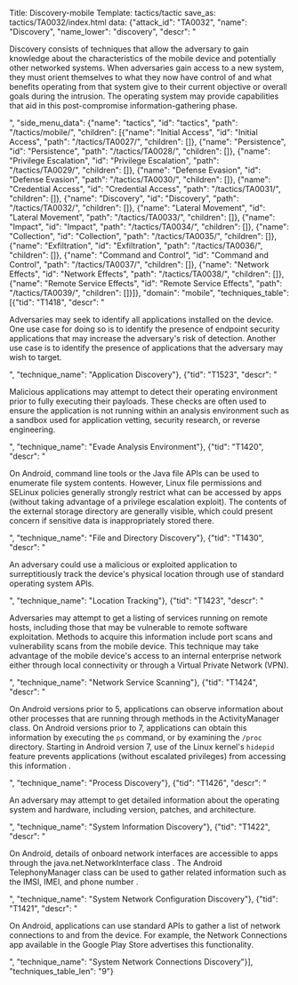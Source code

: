 Title: Discovery-mobile
Template: tactics/tactic
save_as: tactics/TA0032/index.html
data: {"attack_id": "TA0032", "name": "Discovery", "name_lower": "discovery", "descr": "<p>Discovery consists of techniques that allow the adversary to gain knowledge about the characteristics of the mobile device and potentially other networked systems. When adversaries gain access to a new system, they must orient themselves to what they now have control of and what benefits operating from that system give to their current objective or overall goals during the intrusion. The operating system may provide capabilities that aid in this post-compromise information-gathering phase.</p>", "side_menu_data": {"name": "tactics", "id": "tactics", "path": "/tactics/mobile/", "children": [{"name": "Initial Access", "id": "Initial Access", "path": "/tactics/TA0027/", "children": []}, {"name": "Persistence", "id": "Persistence", "path": "/tactics/TA0028/", "children": []}, {"name": "Privilege Escalation", "id": "Privilege Escalation", "path": "/tactics/TA0029/", "children": []}, {"name": "Defense Evasion", "id": "Defense Evasion", "path": "/tactics/TA0030/", "children": []}, {"name": "Credential Access", "id": "Credential Access", "path": "/tactics/TA0031/", "children": []}, {"name": "Discovery", "id": "Discovery", "path": "/tactics/TA0032/", "children": []}, {"name": "Lateral Movement", "id": "Lateral Movement", "path": "/tactics/TA0033/", "children": []}, {"name": "Impact", "id": "Impact", "path": "/tactics/TA0034/", "children": []}, {"name": "Collection", "id": "Collection", "path": "/tactics/TA0035/", "children": []}, {"name": "Exfiltration", "id": "Exfiltration", "path": "/tactics/TA0036/", "children": []}, {"name": "Command and Control", "id": "Command and Control", "path": "/tactics/TA0037/", "children": []}, {"name": "Network Effects", "id": "Network Effects", "path": "/tactics/TA0038/", "children": []}, {"name": "Remote Service Effects", "id": "Remote Service Effects", "path": "/tactics/TA0039/", "children": []}]}, "domain": "mobile", "techniques_table": [{"tid": "T1418", "descr": "<p>Adversaries may seek to identify all applications installed on the device. One use case for doing so is to identify the presence of endpoint security applications that may increase the adversary's risk of detection. Another use case is to identify the presence of applications that the adversary may wish to target.</p>", "technique_name": "Application Discovery"}, {"tid": "T1523", "descr": "<p>Malicious applications may attempt to detect their operating environment prior to fully executing their payloads. These checks are often used to ensure the application is not running within an analysis environment such as a sandbox used for application vetting, security research, or reverse engineering. </p>", "technique_name": "Evade Analysis Environment"}, {"tid": "T1420", "descr": "<p>On Android, command line tools or the Java file APIs can be used to enumerate file system contents. However, Linux file permissions and SELinux policies generally strongly restrict what can be accessed by apps (without taking advantage of a privilege escalation exploit). The contents of the external storage directory are generally visible, which could present concern if sensitive data is inappropriately stored there.</p>", "technique_name": "File and Directory Discovery"}, {"tid": "T1430", "descr": "<p>An adversary could use a malicious or exploited application to surreptitiously track the device's physical location through use of standard operating system APIs.</p>", "technique_name": "Location Tracking"}, {"tid": "T1423", "descr": "<p>Adversaries may attempt to get a listing of services running on remote hosts, including those that may be vulnerable to remote software exploitation. Methods to acquire this information include port scans and vulnerability scans from the mobile device. This technique may take advantage of the mobile device's access to an internal enterprise network either through local connectivity or through a Virtual Private Network (VPN).</p>", "technique_name": "Network Service Scanning"}, {"tid": "T1424", "descr": "<p>On Android versions prior to 5, applications can observe information about other processes that are running through methods in the ActivityManager class. On Android versions prior to 7, applications can obtain this information by executing the <code>ps</code> command, or by examining the <code>/proc</code> directory. Starting in Android version 7, use of the Linux kernel's <code>hidepid</code> feature prevents applications (without escalated privileges) from accessing this information .</p>", "technique_name": "Process Discovery"}, {"tid": "T1426", "descr": "<p>An adversary may attempt to get detailed information about the operating system and hardware, including version, patches, and architecture.</p>", "technique_name": "System Information Discovery"}, {"tid": "T1422", "descr": "<p>On Android, details of onboard network interfaces are accessible to apps through the java.net.NetworkInterface class . The Android TelephonyManager class can be used to gather related information such as the IMSI, IMEI, and phone number .</p>", "technique_name": "System Network Configuration Discovery"}, {"tid": "T1421", "descr": "<p>On Android, applications can use standard APIs to gather a list of network connections to and from the device. For example, the Network Connections app available in the Google Play Store  advertises this functionality.</p>", "technique_name": "System Network Connections Discovery"}], "techniques_table_len": "9"}